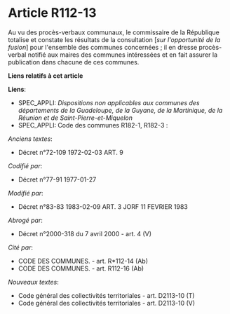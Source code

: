 # Article R112-13

Au vu des procès-verbaux communaux, le commissaire de la République totalise et constate les résultats de la consultation
[*sur l'opportunité de la fusion*] pour l'ensemble des communes concernées ; il en dresse procès-verbal notifié aux maires
des communes intéressées et en fait assurer la publication dans chacune de ces communes.

**Liens relatifs à cet article**

**Liens**:

  - SPEC_APPLI: *Dispositions non applicables aux communes des départements de la Guadeloupe, de la Guyane, de la Martinique, de la Réunion et de Saint-Pierre-et-Miquelon*
  - SPEC_APPLI: Code des communes R182-1, R182-3 :

_Anciens textes_:

  - Décret n°72-109 1972-02-03 ART. 9

_Codifié par_:

  - Décret n°77-91 1977-01-27

_Modifié par_:

  - Décret n°83-83 1983-02-09 ART. 3 JORF 11 FEVRIER 1983

_Abrogé par_:

  - Décret n°2000-318 du 7 avril 2000 - art. 4 (V)

_Cité par_:

  - CODE DES COMMUNES. - art. R*112-14 (Ab)
  - CODE DES COMMUNES. - art. R112-16 (Ab)

_Nouveaux textes_:

  - Code général des collectivités territoriales - art. D2113-10 (T)
  - Code général des collectivités territoriales - art. D2113-10 (V)
